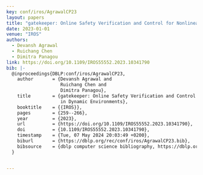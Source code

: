 ```yaml
---
key: conf/iros/AgrawalCP23
layout: papers
title: "gatekeeper: Online Safety Verification and Control for Nonlinear Systems in Dynamic Environments."
date: 2023-01-01
venue: "IROS"
authors:
  - Devansh Agrawal
  - Ruichang Chen
  - Dimitra Panagou
link: https://doi.org/10.1109/IROS55552.2023.10341790
bib: |-
  @inproceedings{DBLP:conf/iros/AgrawalCP23,
    author       = {Devansh Agrawal and
                    Ruichang Chen and
                    Dimitra Panagou},
    title        = {gatekeeper: Online Safety Verification and Control for Nonlinear Systems
                    in Dynamic Environments},
    booktitle    = {{IROS}},
    pages        = {259--266},
    year         = {2023},
    url          = {https://doi.org/10.1109/IROS55552.2023.10341790},
    doi          = {10.1109/IROS55552.2023.10341790},
    timestamp    = {Tue, 07 May 2024 20:03:49 +0200},
    biburl       = {https://dblp.org/rec/conf/iros/AgrawalCP23.bib},
    bibsource    = {dblp computer science bibliography, https://dblp.org}
  }


---
```

